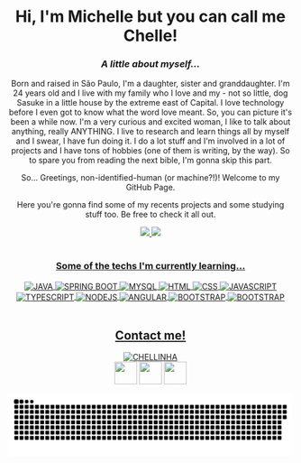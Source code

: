 <h1 align="center">
  Hi, I'm Michelle but you can call me Chelle!
</h1>

<h3 align="center">
  <i>A little about myself...</i>
</h3>

<p align="center">Born and raised in São Paulo, I'm a daughter, sister and granddaughter. I'm 24 years old and I live with my family who I love and my - not so little, dog Sasuke in a little house by the extreme east of Capital. I love technology before I even got to know what the word love meant. So, you can picture it's been a while now. 
I'm a very curious and excited woman, I like to talk about anything, really ANYTHING. I live to research and learn things all by myself and I swear, I have fun doing it.
I do a lot stuff and I'm involved in a lot of projects and I have tons of hobbies (one of them is writing, by the way). So to spare you from reading the next bible, I'm gonna skip this part.</p>
<p align="center">
  So... Greetings, non-identified-human (or machine?!)! Welcome to my GitHub Page.
</p>
<p align="center">
  Here you're gonna find some of my recents projects and some studying stuff too. Be free to check it all out.
</p>

<div align="center">
  <a href="https://github.com/chellebernardo">
  <img height="180em" src="https://github-readme-stats.vercel.app/api?username=chellebernardo&show_icons=true&theme=bear&include_all_commits=true&count_private=true"/>
  <img height="180em" src="https://github-readme-stats.vercel.app/api/top-langs/?username=chellebernardo&layout=compact&langs_count=7&theme=bear"/>
</div>
  <br>
  <h3 align="center">
    Some of the techs I'm currently learning...
  </h3>  
<div align="center">
  <img align="center" alt="JAVA" src="https://img.shields.io/badge/Java-ED8B00?style=for-the-badge&logo=java&logoColor=white">
  <img align="center" alt="SPRING BOOT" src="https://img.shields.io/badge/Spring-6DB33F?style=for-the-badge&logo=spring&logoColor=white">
  <img align="center" alt="MYSQL" src="https://img.shields.io/badge/MySQL-00000F?style=for-the-badge&logo=mysql&logoColor=white">
  <img align="center" alt="HTML" src="https://img.shields.io/badge/HTML5-E34F26?style=for-the-badge&logo=html5&logoColor=white">
  <img align="center" alt="CSS" src="https://img.shields.io/badge/CSS3-1572B6?style=for-the-badge&logo=css3&logoColor=white">
  <img align="center" alt="JAVASCRIPT" src="https://img.shields.io/badge/JavaScript-F7DF1E?style=for-the-badge&logo=javascript&logoColor=black"> 
  <img align="center" alt="TYPESCRIPT" src="https://img.shields.io/badge/TypeScript-007ACC?style=for-the-badge&logo=typescript&logoColor=white">
  <img align="center" alt="NODEJS" src="https://img.shields.io/badge/Node.js-43853D?style=for-the-badge&logo=node.js&logoColor=white">
  <img align="center" alt="ANGULAR"src="https://img.shields.io/badge/Angular-DD0031?style=for-the-badge&logo=angular&logoColor=white">
  <img align="center" alt="BOOTSTRAP" src="https://img.shields.io/badge/Bootstrap-563D7C?style=for-the-badge&logo=bootstrap&logoColor=white">
  <img align="center" alt="BOOTSTRAP" src="https://img.shields.io/badge/Git-dc5c2c?style=for-the-badge&logo=git&logoColor=white">
</div>
  <br>
<h2 align="center">
  Contact me!
</h2>
<div align="center"> 
  <div align="center"> 
  <img alt="CHELLINHA" height="150" width="150" src="https://i.imgur.com/seoJOR7.gif">
  </div>
  <a href="https://www.instagram.com/madamechelle/" target="_blank"><img height="40px" width="40px" src="https://www.vectorlogo.zone/logos/instagram/instagram-icon.svg" target="_blank"></a>
  <a href = "mailto:michellebernardo1396@gmail.com"><img height="40px" width="40px" src="https://www.vectorlogo.zone/logos/gmail/gmail-tile.svg" target="_blank"></a>
  <a href="https://www.linkedin.com/in/michellebernardo/" target="_blank"><img height="40px" width="40px" src="https://www.vectorlogo.zone/logos/linkedin/linkedin-tile.svg" target="_blank"></a>

 
  ![Snake animation](https://github.com/chellebernardo/chellebernardo/blob/output/github-contribution-grid-snake.svg)
 
</div>

